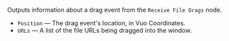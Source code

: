 Outputs information about a drag event from the `Receive File Drags` node.

   - `Position` — The drag event's location, in Vuo Coordinates.
   - `URLs` — A list of the file URLs being dragged into the window.
